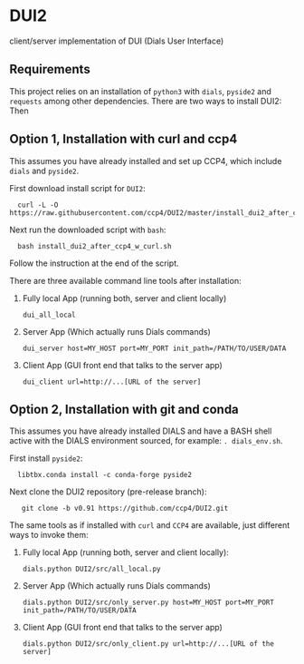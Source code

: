 # DUI2

client/server implementation of DUI (Dials User Interface)

## Requirements

This project relies on an installation of `python3` with `dials`, `pyside2` and `requests` among other dependencies. There are two ways to install DUI2:
Then
## Option 1, Installation with curl and ccp4

This assumes you have already installed and set up CCP4, which include `dials` and `pyside2`.

First download install script for `DUI2`:

      curl -L -O https://raw.githubusercontent.com/ccp4/DUI2/master/install_dui2_after_ccp4_w_curl.sh

Next run the downloaded script with `bash`:

      bash install_dui2_after_ccp4_w_curl.sh

Follow the instruction at the end of the script.

There are three available command line tools after installation:

1. Fully local App (running both, server and client locally)

       dui_all_local

2. Server App (Which actually runs Dials commands)

       dui_server host=MY_HOST port=MY_PORT init_path=/PATH/TO/USER/DATA

3. Client App (GUI front end that talks to the server app)

       dui_client url=http://...[URL of the server]

## Option 2, Installation with git and conda

This assumes you have already installed DIALS and have a BASH shell active with the DIALS environment sourced, for example: `. dials_env.sh`.

First install `pyside2`:

      libtbx.conda install -c conda-forge pyside2

Next clone the DUI2 repository (pre-release branch):

       git clone -b v0.91 https://github.com/ccp4/DUI2.git

The same tools as if installed with `curl` and `CCP4` are available, just different ways to invoke them:

1. Fully local App (running both, server and client locally):

       dials.python DUI2/src/all_local.py

2. Server App (Which actually runs Dials commands)

       dials.python DUI2/src/only_server.py host=MY_HOST port=MY_PORT init_path=/PATH/TO/USER/DATA

3. Client App (GUI front end that talks to the server app)

       dials.python DUI2/src/only_client.py url=http://...[URL of the server]

